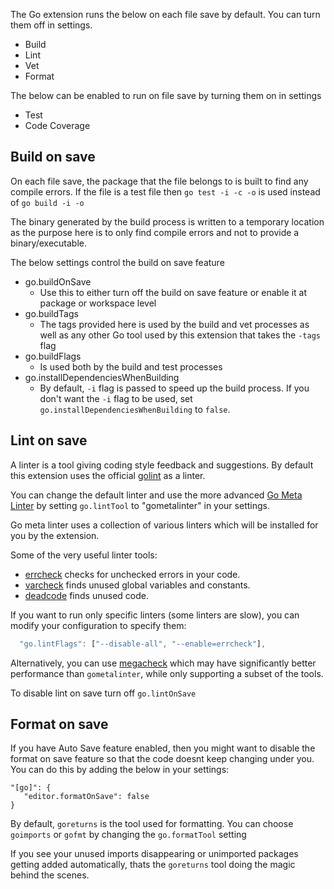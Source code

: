 The Go extension runs the below on each file save by default. You can turn them off in settings.
* Build
* Lint
* Vet
* Format

The below can be enabled to run on file save by turning them on in settings
* Test
* Code Coverage

## Build on save

On each file save, the package that the file belongs to is built to find any compile errors. If the file is a test file then `go test -i -c -o` is used instead of `go build -i -o`

The binary generated by the build process is written to a temporary location as the purpose here is to only find compile errors and not to provide a binary/executable.

The below settings control the build on save feature
- go.buildOnSave
     - Use this to either turn off the build on save feature or enable it at package or workspace level
- go.buildTags
     - The tags provided here is used by the build and vet processes as well as any other Go tool used by this extension that takes the `-tags` flag
- go.buildFlags
     - Is used both by the build and test processes
- go.installDependenciesWhenBuilding
     - By default, `-i` flag is passed to speed up the build process. If you don't want the `-i` flag to be used, set `go.installDependenciesWhenBuilding` to `false`.

## Lint on save

A linter is a tool giving coding style feedback and suggestions.
By default this extension uses the official [golint](https://github.com/golang/lint) as a linter.

You can change the default linter and use the more advanced [Go Meta Linter](https://github.com/alecthomas/gometalinter)
by setting `go.lintTool` to "gometalinter" in your settings.

Go meta linter uses a collection of various linters which will be installed for you by the extension.

Some of the very useful linter tools:
* [errcheck](https://github.com/kisielk/errcheck) checks for unchecked errors in your code.
* [varcheck](https://github.com/opennota/check) finds unused global variables and constants.
* [deadcode](https://github.com/tsenart/deadcode) finds unused code.

If you want to run only specific linters (some linters are slow), you can modify your configuration to specify them:

```javascript
  "go.lintFlags": ["--disable-all", "--enable=errcheck"],
```

Alternatively, you can use [megacheck](https://github.com/dominikh/go-tools/tree/master/cmd/megacheck) which 
may have significantly better performance than `gometalinter`, while only supporting a subset of the tools.

To disable lint on save turn off `go.lintOnSave`

## Format on save

If you have Auto Save feature enabled, then you might want to disable the format on save feature so that the code doesnt keep changing under you. You can do this by adding the below in your settings:
```
"[go]": {
   "editor.formatOnSave": false
}
```

By default, `goreturns` is the tool used for formatting. You can choose `goimports` or `gofmt` by changing the `go.formatTool` setting

If you see your unused imports disappearing or unimported packages getting added automatically, thats the `goreturns` tool doing the magic behind the scenes.


